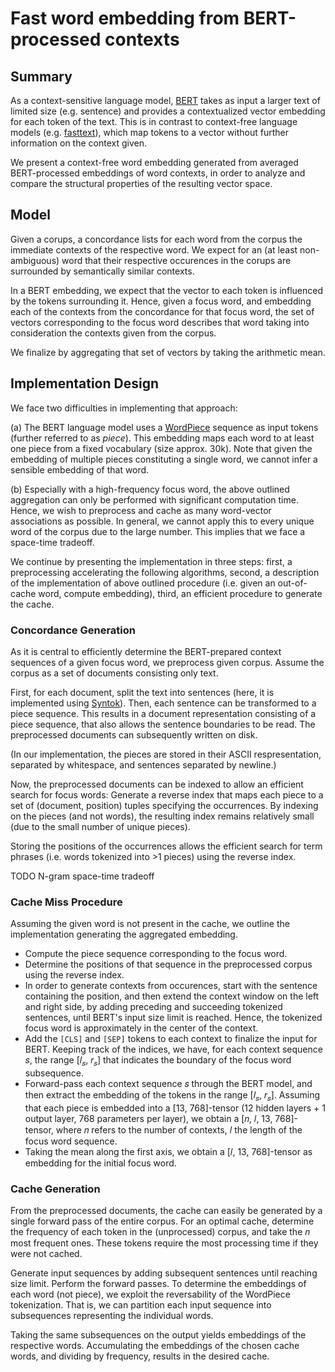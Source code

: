 # Fast word embedding from BERT-processed contexts

## Summary 

As a context-sensitive language model, [BERT]() takes as input a larger text of limited size (e.g. sentence) and provides a contextualized vector embedding for each token of the text.
This is in contrast to context-free language models (e.g. [fasttext]()), which map tokens to a vector without further information on the context given.

We present a context-free word embedding generated from averaged BERT-processed embeddings of word contexts, in order to analyze and compare the structural properties of the resulting vector space.

## Model

Given a corups, a concordance lists for each word from the corpus the immediate contexts of the respective word.
We expect for an (at least non-ambiguous) word that their respective occurences in the corups are surrounded by semantically similar contexts.

In a BERT embedding, we expect that the vector to each token is influenced by the tokens surrounding it.
Hence, given a focus word, and embedding each of the contexts from the concordance for that focus word,  the set of vectors corresponding to the focus word describes that word taking into consideration the contexts given from the corpus.

We finalize by aggregating that set of vectors by taking the arithmetic mean.

## Implementation Design

We face two difficulties in implementing that approach:

(a) The BERT language model uses a [WordPiece]() sequence as input tokens (further referred to as *piece*).
This embedding maps each word to at least one piece from a fixed vocabulary (size approx. 30k).
Note that given the embedding of multiple pieces constituting a single word, we cannot infer a sensible embedding of that word.

(b) Especially with a high-frequency focus word, the above outlined aggregation can only be performed with significant computation time.
Hence, we wish to preprocess and cache as many word-vector associations as possible.
In general, we cannot apply this to every unique word of the corpus due to the large number.
This implies that we face a space-time tradeoff.

We continue by presenting the implementation in three steps: first, a preprocessing accelerating the following algorithms, second, a description of the implementation of above outlined procedure (i.e. given an out-of-cache word, compute embedding), third, an efficient procedure to generate the cache.

### Concordance Generation

As it is central to efficiently determine the BERT-prepared context sequences of a given focus word, we preprocess given corpus.
Assume the corpus as a set of documents consisting only text.

First, for each document, split the text into sentences (here, it is implemented using [Syntok]()).
Then, each sentence can be transformed to a piece sequence.
This results in a document representation consisting of a piece sequence, that also allows the sentence boundaries to be read.
The preprocessed documents can subsequently written on disk.

(In our implementation, the pieces are stored in their ASCII respresentation, separated by whitespace, and sentences separated by newline.)

Now, the preprocessed documents can be indexed to allow an efficient search for focus words:
Generate a reverse index that maps each piece to a set of (document, position) tuples specifying the occurrences.
By indexing on the pieces (and not words), the resulting index remains relatively small (due to the small number of unique pieces).

Storing the positions of the occurrences allows the efficient search for term phrases (i.e. words tokenized into >1 pieces) using the reverse index.

TODO N-gram space-time tradeoff

### Cache Miss Procedure

Assuming the given word is not present in the cache, we outline the implementation generating the aggregated embedding.

* Compute the piece sequence corresponding to the focus word.
* Determine the positions of that sequence in the preprocessed corpus using the reverse index.
* In order to generate contexts from occurences, start with the sentence containing the position, and then extend the context window on the left and right side, by adding preceding and succeeding tokenized sentences, until BERT's input size limit is reached.
Hence, the tokenized focus word is approximately in the center of the context.
* Add the `[CLS]` and `[SEP]` tokens to each context to finalize the input for BERT.
Keeping track of the indices, we have, for each context sequence 𝑠, the range [𝑙<sub>𝑠</sub>, 𝑟<sub>𝑠</sub>] that indicates the boundary of the focus word subsequence.
* Forward-pass each context sequence 𝑠 through the BERT model, and then extract the embedding of the tokens in the range [𝑙<sub>𝑠</sub>, 𝑟<sub>𝑠</sub>].
Assuming that each piece is embedded into a [13, 768]-tensor (12 hidden layers + 1 output layer, 768 parameters per layer), we obtain a [𝑛, 𝑙, 13, 768]-tensor, where 𝑛 refers to the number of contexts, 𝑙 the length of the focus word sequence.
* Taking the mean along the first axis, we obtain a [𝑙, 13, 768]-tensor as embedding for the initial focus word.

### Cache Generation

From the preprocessed documents, the cache can easily be generated by a single forward pass of the entire corpus.
For an optimal cache, determine the frequency of each token in the (unprocessed) corpus, and take the 𝑛 most frequent ones.
These tokens require the most processing time if they were not cached.

Generate input sequences by adding subsequent sentences until reaching size limit.
Perform the forward passes.
To determine the embeddings of each word (not piece), we exploit the reversability of the WordPiece tokenization.
That is, we can partition each input sequence into subsequences representing the individual words.  

Taking the same subsequences on the output yields embeddings of the respective words. Accumulating the embeddings of the chosen cache words, and dividing by frequency, results in the desired cache.

